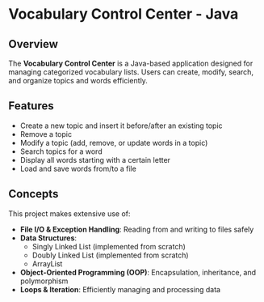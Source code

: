 # Vocabulary Control Center - Java  

## Overview  
The **Vocabulary Control Center** is a Java-based application designed for managing categorized vocabulary lists. Users can create, modify, search, and organize topics and words efficiently.  

## Features  
- Create a new topic and insert it before/after an existing topic  
- Remove a topic  
- Modify a topic (add, remove, or update words in a topic)  
- Search topics for a word  
- Display all words starting with a certain letter  
- Load and save words from/to a file  

## Concepts  
This project makes extensive use of:  
- **File I/O & Exception Handling**: Reading from and writing to files safely  
- **Data Structures**:  
  - Singly Linked List (implemented from scratch)  
  - Doubly Linked List (implemented from scratch)  
  - ArrayList  
- **Object-Oriented Programming (OOP)**: Encapsulation, inheritance, and polymorphism  
- **Loops & Iteration**: Efficiently managing and processing data  
 




